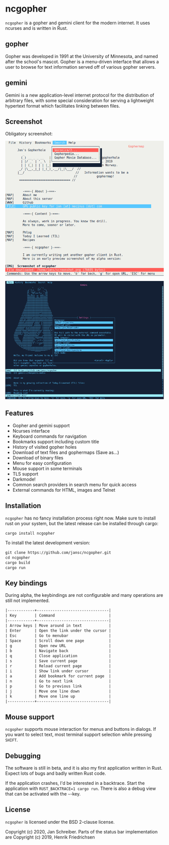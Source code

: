 # ncgopher

`ncgopher` is a gopher and gemini client for the modern internet. It uses
ncurses and is written in Rust.


## gopher

Gopher was developed in 1991 at the University of Minnesota, and named
after the school's mascot. Gopher is a menu-driven interface that
allows a user to browse for text information served off of various
gopher servers.


## gemini

Gemini is a new application-level internet protocol for the distribution
of arbitrary files, with some special consideration for serving a
lightweight hypertext format which facilitates linking between files.


## Screenshot

Obligatory screenshot:

![img](./screenshots/ncgopher.png "Screenshot of NcGopher")

![img](./screenshots/ncgopher-darkmode.png "Screenshot of NcGopher")


## Features

-   Gopher and gemini support
-   Ncurses interface
-   Keyboard commands for navigation
-   Bookmarks support including custom title
-   History of visited gopher holes
-   Download of text files and gophermaps (Save as&#x2026;)
-   Download of binary files
-   Menu for easy configuration
-   Mouse support in some terminals
-   TLS support
-   Darkmode!
-   Common search providers in search menu for quick access
-   External commands for HTML, images and Telnet


## Installation

`ncgopher` has no fancy installation process right now. Make sure to install
rust on your system, but the latest release can be installed through cargo:

    cargo install ncgopher

To install the latest development version:

    git clone https://github.com/jansc/ncgopher.git
    cd ncgopher
    cargo build
    cargo run


## Key bindings

During alpha, the keybindings are not configurable and many operations
are still not implemented.

    |------------+--------------------------------|
    | Key        | Command                        |
    |------------+--------------------------------|
    | Arrow keys | Move around in text            |
    | Enter      | Open the link under the cursor |
    | Esc        | Go to menubar                  |
    | Space      | Scroll down one page           |
    | g          | Open new URL                   |
    | b          | Navigate back                  |
    | q          | Close application              |
    | s          | Save current page              |
    | r          | Reload current page            |
    | i          | Show link under cursor         |
    | a          | Add bookmark for current page  |
    | n          | Go to next link                |
    | p          | Go to previous link            |
    | j          | Move one line down             |
    | k          | Move one line up               |
    |------------+--------------------------------|

## Mouse support

`ncgopher` supports mouse interaction for menus and buttons in dialogs.
If you want to select text, most terminal support selection while 
pressing `SHIFT`.


## Debugging

The software is still in beta, and it is also my first application
written in Rust. Expect lots of bugs and badly written Rust code.

If the application crashes, I'd be interested in a backtrace. Start
the application with `RUST_BACKTRACE=1 cargo run`.  There is also a
debug view that can be activated with the `~`-key.


## License

`ncgopher` is licensed under the BSD 2-clause license.

Copyright (c) 2020, Jan Schreiber. Parts of the status bar
implementation are Copyright (c) 2019, Henrik Friedrichsen

